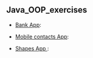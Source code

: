 ## Java_OOP_exercises



- [Bank App](/bank_app/): 

- [Mobile contacts App](/mobile_contacts_app/): 

- [Shapes App ](/shapes_app/): 




